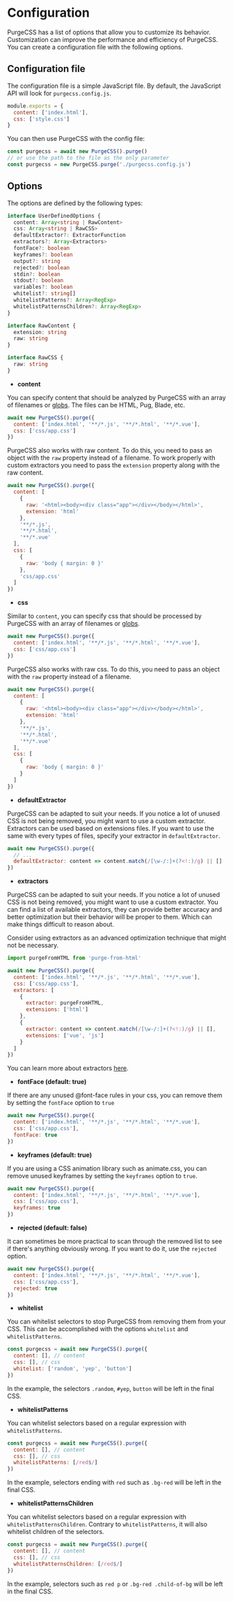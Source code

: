 
# Configuration

PurgeCSS has a list of options that allow you to customize its behavior. Customization can improve the performance and efficiency of PurgeCSS. You can create a configuration file with the following options.

## Configuration file

The configuration file is a simple JavaScript file. By default, the JavaScript API will look for `purgecss.config.js`.

```js
module.exports = {
  content: ['index.html'],
  css: ['style.css']
}
```

You can then use PurgeCSS with the config file:

```js
const purgecss = await new PurgeCSS().purge()
// or use the path to the file as the only parameter
const purgecss = new PurgeCSS.purge('./purgecss.config.js')
```

## Options

The options are defined by the following types:

```ts
interface UserDefinedOptions {
  content: Array<string | RawContent>
  css: Array<string | RawCSS>
  defaultExtractor?: ExtractorFunction
  extractors?: Array<Extractors>
  fontFace?: boolean
  keyframes?: boolean
  output?: string
  rejected?: boolean
  stdin?: boolean
  stdout?: boolean
  variables?: boolean
  whitelist?: string[]
  whitelistPatterns?: Array<RegExp>
  whitelistPatternsChildren?: Array<RegExp>
}

interface RawContent {
  extension: string
  raw: string
}

interface RawCSS {
  raw: string
}
```

- **content**

You can specify content that should be analyzed by PurgeCSS with an array of filenames or [globs](https://github.com/isaacs/node-glob/blob/master/README.md#glob-primer). The files can be HTML, Pug, Blade, etc.

```js
await new PurgeCSS().purge({
  content: ['index.html', '**/*.js', '**/*.html', '**/*.vue'],
  css: ['css/app.css']
})
```

PurgeCSS also works with raw content. To do this, you need to pass an object with the `raw` property instead of a filename. To work properly with custom extractors you need to pass the `extension` property along with the raw content.

```js
await new PurgeCSS().purge({
  content: [
    {
      raw: '<html><body><div class="app"></div></body></html>',
      extension: 'html'
    },
    '**/*.js',
    '**/*.html',
    '**/*.vue'
  ],
  css: [
    {
      raw: 'body { margin: 0 }'
    },
    'css/app.css'
  ]
})
```

- **css**

Similar to `content`, you can specify css that should be processed by PurgeCSS with an array of filenames or [globs](https://github.com/isaacs/node-glob/blob/master/README.md#glob-primer).

```js
await new PurgeCSS().purge({
  content: ['index.html', '**/*.js', '**/*.html', '**/*.vue'],
  css: ['css/app.css']
})
```

PurgeCSS also works with raw css. To do this, you need to pass an object with the `raw` property instead of a filename.

```js
await new PurgeCSS().purge({
  content: [
    {
      raw: '<html><body><div class="app"></div></body></html>',
      extension: 'html'
    },
    '**/*.js',
    '**/*.html',
    '**/*.vue'
  ],
  css: [
    {
      raw: 'body { margin: 0 }'
    }
  ]
})
```

- **defaultExtractor**

PurgeCSS can be adapted to suit your needs. If you notice a lot of unused CSS is not being removed, you might want to use a custom extractor. Extractors can be used based on extensions files. If you want to use the same with every types of files, specify your extractor in `defaultExtractor`.

```js
await new PurgeCSS().purge({
  // ...
  defaultExtractor: content => content.match(/[\w-/:]+(?<!:)/g) || []
})
```

- **extractors**

PurgeCSS can be adapted to suit your needs. If you notice a lot of unused CSS is not being removed, you might want to use a custom extractor. You can find a list of available extractors, they can provide better accuracy and better optimization but their behavior will be proper to them. Which can make things difficult to reason about.

Consider using extractors as an advanced optimization technique that might not be necessary.

```js
import purgeFromHTML from 'purge-from-html'

await new PurgeCSS().purge({
  content: ['index.html', '**/*.js', '**/*.html', '**/*.vue'],
  css: ['css/app.css'],
  extractors: [
    {
      extractor: purgeFromHTML,
      extensions: ['html']
    },
    {
      extractor: content => content.match(/[\w-/:]+(?<!:)/g) || [],
      extensions: ['vue', 'js']
    }
  ]
})
```

You can learn more about extractors [here](extractors.md).

- **fontFace \(default: true\)**

If there are any unused @font-face rules in your css, you can remove them by setting the `fontFace` option to `true`

```js
await new PurgeCSS().purge({
  content: ['index.html', '**/*.js', '**/*.html', '**/*.vue'],
  css: ['css/app.css'],
  fontFace: true
})
```

- **keyframes \(default: true\)**

If you are using a CSS animation library such as animate.css, you can remove unused keyframes by setting the `keyframes` option to `true`.

```js
await new PurgeCSS().purge({
  content: ['index.html', '**/*.js', '**/*.html', '**/*.vue'],
  css: ['css/app.css'],
  keyframes: true
})
```

- **rejected \(default: false\)**

It can sometimes be more practical to scan through the removed list to see if there's anything obviously wrong.
If you want to do it, use the `rejected` option.

```js
await new PurgeCSS().purge({
  content: ['index.html', '**/*.js', '**/*.html', '**/*.vue'],
  css: ['css/app.css'],
  rejected: true
})
```

- **whitelist**

You can whitelist selectors to stop PurgeCSS from removing them from your CSS. This can be accomplished with the options `whitelist` and `whitelistPatterns`.

```js
const purgecss = await new PurgeCSS().purge({
  content: [], // content
  css: [], // css
  whitelist: ['random', 'yep', 'button']
})
```

In the example, the selectors `.random`, `#yep`, `button` will be left in the final CSS.

- **whitelistPatterns**

You can whitelist selectors based on a regular expression with `whitelistPatterns`.

```js
const purgecss = await new PurgeCSS().purge({
  content: [], // content
  css: [], // css
  whitelistPatterns: [/red$/]
})
```

In the example, selectors ending with `red` such as `.bg-red` will be left in the final CSS.

- **whitelistPatternsChildren**

You can whitelist selectors based on a regular expression with `whitelistPatternsChildren`. Contrary to `whitelistPatterns`, it will also whitelist children of the selectors.

```js
const purgecss = await new PurgeCSS().purge({
  content: [], // content
  css: [], // css
  whitelistPatternsChildren: [/red$/]
})
```

In the example, selectors such as `red p` or `.bg-red .child-of-bg` will be left in the final CSS.

